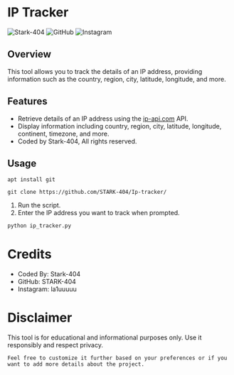 # IP Tracker

![Stark-404](https://img.shields.io/badge/Coded%20By-Stark--404-magenta)
![GitHub](https://img.shields.io/badge/GitHub-STARK--404-green)
![Instagram](https://img.shields.io/badge/Instagram-la1uuuuu-blue)

## Overview

This tool allows you to track the details of an IP address, providing information such as the country, region, city, latitude, longitude, and more.

## Features

- Retrieve details of an IP address using the [ip-api.com](http://ip-api.com) API.
- Display information including country, region, city, latitude, longitude, continent, timezone, and more.
- Coded by Stark-404, All rights reserved.

## Usage
``
apt install git 
``
```
git clone https://github.com/STARK-404/Ip-tracker/
```
1. Run the script.
2. Enter the IP address you want to track when prompted.

```bash
python ip_tracker.py
```
# Credits
+ Coded By: Stark-404
+ GitHub: STARK-404
+ Instagram: la1uuuuu
# Disclaimer
This tool is for educational and informational purposes only. Use it responsibly and respect privacy.
```
Feel free to customize it further based on your preferences or if you want to add more details about the project.
```
